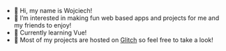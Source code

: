 - 👋 Hi, my name is Wojciech!
- 👀 I’m interested in making fun web based apps and projects for me and my friends to enjoy!
- 🌱 Currently learning Vue!
- 🐠 Most of my projects are hosted on [Glitch](https://glitch.com/@Wolf-dot) so feel free to take a look!

<!---
Wolf-dot/Wolf-dot is a ✨ special ✨ repository because its `README.md` (this file) appears on your GitHub profile.
You can click the Preview link to take a look at your changes.
--->
